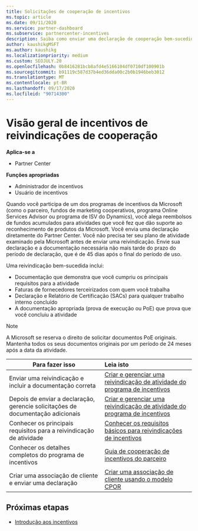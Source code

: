 ```yaml
---
title: Solicitações de cooperação de incentivos
ms.topic: article
ms.date: 09/11/2020
ms.service: partner-dashboard
ms.subservice: partnercenter-incentives
description: Saiba como enviar uma declaração de cooperação bem-sucedida para seus incentivos organizando a documentação, as faturas, as instruções e a prova de execução corretas.
author: kaushikgMSFT
ms.author: kaushikg
ms.localizationpriority: medium
ms.custom: SEOJULY.20
ms.openlocfilehash: 0b8416281bcb8afd4e5166104df0710df100901b
ms.sourcegitcommit: b91119c587d37b4ed36dda00c2b0b1946beb3012
ms.translationtype: MT
ms.contentlocale: pt-BR
ms.lasthandoff: 09/17/2020
ms.locfileid: "90714300"
---
```

# <a name="overview-of-incentives-co-op-claims"></a>Visão geral de incentivos de reivindicações de cooperação

**Aplica-se a**

- Partner Center

**Funções apropriadas**

- Administrador de incentivos
- Usuário de incentivos

Quando você participa de um dos programas de incentivos da Microsoft (como o parceiro, fundos de marketing cooperativos, programa Online Services Advisor ou programa de ISV do Dynamics), você alega reembolsos de fundos acumulados para atividades que você fez que dão suporte ao reconhecimento de produtos da Microsoft. Você envia uma declaração diretamente do Partner Center. Você não precisa ter seu plano de atividade examinado pela Microsoft antes de enviar uma reivindicação. Envie sua declaração e a documentação necessária não mais tarde do prazo do período de declaração, que é de 45 dias após o final do período de uso.

Uma reivindicação bem-sucedida inclui:

- Documentação que demonstra que você cumpriu os principais requisitos para a atividade
- Faturas de fornecedores terceirizados com quem você trabalha
- Declaração e Relatório de Certificação (SACs) para qualquer trabalho interno concluído
- A documentação apropriada (prova de execução ou PoE) que prova que você concluiu a atividade 

>[!NOTE]
>A Microsoft se reserva o direito de solicitar documentos PoE originais. Mantenha todos os seus documentos originais por um período de 24 meses após a data da atividade. 

|**Para fazer isso**   |**Leia isto**   |
|-----------------|:--------------------------------------|
|Enviar uma reivindicação e incluir a documentação correta|[Criar e gerenciar uma reivindicação de atividade do programa de incentivos](create-incentives-claims.md)|
|Depois de enviar a declaração, gerencie solicitações de documentação adicionais|[Criar e gerenciar uma reivindicação de atividade do programa de incentivos](create-incentives-claims.md)  |
|Conhecer os principais requisitos para a reivindicação de atividade|[Conhecer os requisitos básicos para reivindicações de incentivos](core-requirements.md)   |
|Conhecer os detalhes completos do programa de incentivos|[Guia de cooperação de incentivos do parceiro](https://assets.microsoft.com/coop-guidebook.pdf)
|Criar uma associação de cliente e enviar uma declaração |[Criar uma associação de cliente usando o modelo CPOR](submit-osa-claim.md)|

## <a name="next-steps"></a>Próximas etapas

- [Introdução aos incentivos](incentives-get-started-intro.md)
